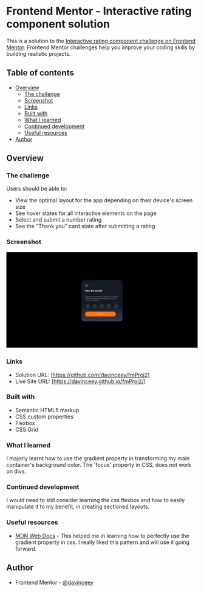 # Frontend Mentor - Interactive rating component solution

This is a solution to the [Interactive rating component challenge on Frontend Mentor](https://www.frontendmentor.io/challenges/interactive-rating-component-koxpeBUmI). Frontend Mentor challenges help you improve your coding skills by building realistic projects. 

## Table of contents

- [Overview](#overview)
  - [The challenge](#the-challenge)
  - [Screenshot](#screenshot)
  - [Links](#links)
  - [Built with](#built-with)
  - [What I learned](#what-i-learned)
  - [Continued development](#continued-development)
  - [Useful resources](#useful-resources)
- [Author](#author)

## Overview

### The challenge

Users should be able to:

- View the optimal layout for the app depending on their device's screen size
- See hover states for all interactive elements on the page
- Select and submit a number rating
- See the "Thank you" card state after submitting a rating

### Screenshot

![Preview image](images/interactive-rating.png)

### Links

- Solution URL: [https://github.com/davinceey/fmProj2]
- Live Site URL: [https://davinceey.github.io/fmProj2/]

### Built with

- Semantic HTML5 markup
- CSS custom properties
- Flexbox
- CSS Grid


### What I learned
I majorly learnt how to use the gradient property in transforming my main container's background color.
The 'focus' property in CSS, does not work on divs.


### Continued development

I would need to still consider learning the css flexbox and how to easily manipulate it to my benefit, in creating sectioned layouts.

### Useful resources

- [MDN Web Docs](https://www.developer.mozilla.org) - This helped me in learning how to perfectly use the gradient property in css. I really liked this pattern and will use it going forward.

## Author
- Frontend Mentor - [@davinceey](https://www.frontendmentor.io/profile/davinceey)
